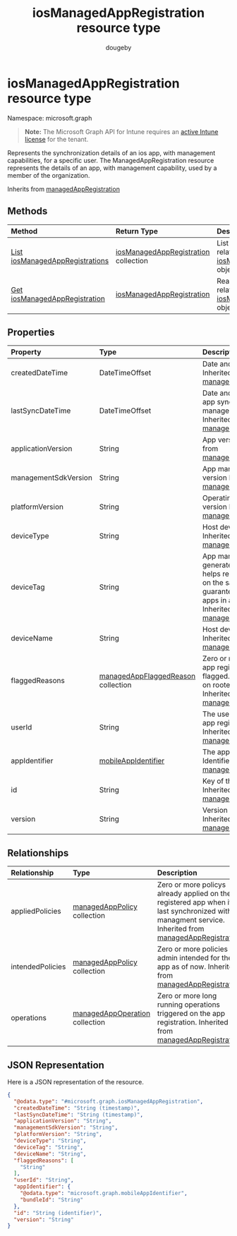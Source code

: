 ﻿---
title: "iosManagedAppRegistration resource type"
description: "Represents the synchronization details of an ios app, with management capabilities, for a specific user.
 The ManagedAppRegistration resource represents the details of an app, with management capability, used by a member of the organization."
author: "dougeby"
localization_priority: Normal
ms.prod: "intune"
doc_type: resourcePageType
---

# iosManagedAppRegistration resource type

Namespace: microsoft.graph

> **Note:** The Microsoft Graph API for Intune requires an [active Intune license](https://go.microsoft.com/fwlink/?linkid=839381) for the tenant.

Represents the synchronization details of an ios app, with management capabilities, for a specific user.
The ManagedAppRegistration resource represents the details of an app, with management capability, used by a member of the organization.

Inherits from [managedAppRegistration](../resources/intune-mam-managedappregistration.md)

## Methods

| Method                                                                                 | Return Type                                                                                  | Description                                                                                                                         |
| :------------------------------------------------------------------------------------- | :------------------------------------------------------------------------------------------- | :---------------------------------------------------------------------------------------------------------------------------------- |
| [List iosManagedAppRegistrations](../api/intune-mam-iosmanagedappregistration-list.md) | [iosManagedAppRegistration](../resources/intune-mam-iosmanagedappregistration.md) collection | List properties and relationships of the [iosManagedAppRegistration](../resources/intune-mam-iosmanagedappregistration.md) objects. |
| [Get iosManagedAppRegistration](../api/intune-mam-iosmanagedappregistration-get.md)    | [iosManagedAppRegistration](../resources/intune-mam-iosmanagedappregistration.md)            | Read properties and relationships of the [iosManagedAppRegistration](../resources/intune-mam-iosmanagedappregistration.md) object.  |

## Properties

| Property             | Type                                                                                     | Description                                                                                                                                                                                                                      |
| :------------------- | :--------------------------------------------------------------------------------------- | :------------------------------------------------------------------------------------------------------------------------------------------------------------------------------------------------------------------------------- |
| createdDateTime      | DateTimeOffset                                                                           | Date and time of creation Inherited from [managedAppRegistration](../resources/intune-mam-managedappregistration.md)                                                                                                             |
| lastSyncDateTime     | DateTimeOffset                                                                           | Date and time of last the app synced with management service. Inherited from [managedAppRegistration](../resources/intune-mam-managedappregistration.md)                                                                         |
| applicationVersion   | String                                                                                   | App version Inherited from [managedAppRegistration](../resources/intune-mam-managedappregistration.md)                                                                                                                           |
| managementSdkVersion | String                                                                                   | App management SDK version Inherited from [managedAppRegistration](../resources/intune-mam-managedappregistration.md)                                                                                                            |
| platformVersion      | String                                                                                   | Operating System version Inherited from [managedAppRegistration](../resources/intune-mam-managedappregistration.md)                                                                                                              |
| deviceType           | String                                                                                   | Host device type Inherited from [managedAppRegistration](../resources/intune-mam-managedappregistration.md)                                                                                                                      |
| deviceTag            | String                                                                                   | App management SDK generated tag, which helps relate apps hosted on the same device. Not guaranteed to relate apps in all conditions. Inherited from [managedAppRegistration](../resources/intune-mam-managedappregistration.md) |
| deviceName           | String                                                                                   | Host device name Inherited from [managedAppRegistration](../resources/intune-mam-managedappregistration.md)                                                                                                                      |
| flaggedReasons       | [managedAppFlaggedReason](../resources/intune-mam-managedappflaggedreason.md) collection | Zero or more reasons an app registration is flagged. E.g. app running on rooted device Inherited from [managedAppRegistration](../resources/intune-mam-managedappregistration.md)                                                |
| userId               | String                                                                                   | The user Id to who this app registration belongs. Inherited from [managedAppRegistration](../resources/intune-mam-managedappregistration.md)                                                                                     |
| appIdentifier        | [mobileAppIdentifier](../resources/intune-mam-mobileappidentifier.md)                    | The app package Identifier Inherited from [managedAppRegistration](../resources/intune-mam-managedappregistration.md)                                                                                                            |
| id                   | String                                                                                   | Key of the entity. Inherited from [managedAppRegistration](../resources/intune-mam-managedappregistration.md)                                                                                                                    |
| version              | String                                                                                   | Version of the entity. Inherited from [managedAppRegistration](../resources/intune-mam-managedappregistration.md)                                                                                                                |

## Relationships

| Relationship     | Type                                                                             | Description                                                                                                                                                                                             |
| :--------------- | :------------------------------------------------------------------------------- | :------------------------------------------------------------------------------------------------------------------------------------------------------------------------------------------------------ |
| appliedPolicies  | [managedAppPolicy](../resources/intune-mam-managedapppolicy.md) collection       | Zero or more policys already applied on the registered app when it last synchronized with managment service. Inherited from [managedAppRegistration](../resources/intune-mam-managedappregistration.md) |
| intendedPolicies | [managedAppPolicy](../resources/intune-mam-managedapppolicy.md) collection       | Zero or more policies admin intended for the app as of now. Inherited from [managedAppRegistration](../resources/intune-mam-managedappregistration.md)                                                  |
| operations       | [managedAppOperation](../resources/intune-mam-managedappoperation.md) collection | Zero or more long running operations triggered on the app registration. Inherited from [managedAppRegistration](../resources/intune-mam-managedappregistration.md)                                      |

## JSON Representation

Here is a JSON representation of the resource.

<!-- {
  "blockType": "resource",
  "keyProperty": "id",
  "@odata.type": "microsoft.graph.iosManagedAppRegistration"
}
-->

```json
{
  "@odata.type": "#microsoft.graph.iosManagedAppRegistration",
  "createdDateTime": "String (timestamp)",
  "lastSyncDateTime": "String (timestamp)",
  "applicationVersion": "String",
  "managementSdkVersion": "String",
  "platformVersion": "String",
  "deviceType": "String",
  "deviceTag": "String",
  "deviceName": "String",
  "flaggedReasons": [
    "String"
  ],
  "userId": "String",
  "appIdentifier": {
    "@odata.type": "microsoft.graph.mobileAppIdentifier",
    "bundleId": "String"
  },
  "id": "String (identifier)",
  "version": "String"
}
```

<!-- {
  "type": "#page.annotation",
  "suppressions": [
     "Warning: /api-reference/v1.0/resources/intune-mam-iosmanagedappregistration.md/microsoft.graph.iosManagedAppRegistration/flaggedReasons:
    Inconsistent types between parameter (String) and table (Object)"
  ],
}
-->
